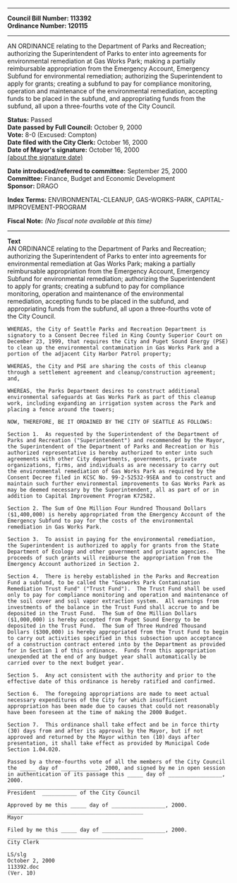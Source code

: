 * * * * *  
  
**Council Bill Number: [](#h0)[](#h2)113392**   
**Ordinance Number: 120115**  
  
* * * * *  
  
AN ORDINANCE relating to the Department of Parks and Recreation; authorizing the Superintendent of Parks to enter into agreements for environmental remediation at Gas Works Park; making a partially reimbursable appropriation from the Emergency Account, Emergency Subfund for environmental remediation; authorizing the Superintendent to apply for grants; creating a subfund to pay for compliance monitoring, operation and maintenance of the environmental remediation, accepting funds to be placed in the subfund, and appropriating funds from the subfund, all upon a three-fourths vote of the City Council.  
  
**Status:** Passed   
**Date passed by Full Council:** October 9, 2000   
**Vote:** 8-0 (Excused: Compton)   
**Date filed with the City Clerk:** October 16, 2000   
**Date of Mayor's signature:** October 16, 2000   
[(about the signature date)](/~public/approvaldate.htm)   
  
  
**Date introduced/referred to committee:** September 25, 2000   
**Committee:** Finance, Budget and Economic Development   
**Sponsor:** DRAGO   
  
**Index Terms:** ENVIRONMENTAL-CLEANUP, GAS-WORKS-PARK, CAPITAL-IMPROVEMENT-PROGRAM  
  
**Fiscal Note:** *(No fiscal note available at this time)*  
  
* * * * *  
  
**Text**  
    AN ORDINANCE relating to the Department of Parks and Recreation;  
    authorizing the Superintendent of Parks to enter into agreements for  
    environmental remediation at Gas Works Park; making a partially  
    reimbursable appropriation from the Emergency Account, Emergency  
    Subfund for environmental remediation; authorizing the Superintendent  
    to apply for grants; creating a subfund to pay for compliance  
    monitoring, operation and maintenance of the environmental  
    remediation, accepting funds to be placed in the subfund, and  
    appropriating funds from the subfund, all upon a three-fourths vote of  
    the City Council.  
  
    WHEREAS, the City of Seattle Parks and Recreation Department is  
    signatory to a Consent Decree filed in King County Superior Court on  
    December 23, 1999, that requires the City and Puget Sound Energy (PSE)  
    to clean up the environmental contamination in Gas Works Park and a  
    portion of the adjacent City Harbor Patrol property;  
  
    WHEREAS, the City and PSE are sharing the costs of this cleanup  
    through a settlement agreement and cleanup/construction agreement;  
    and,  
  
    WHEREAS, the Parks Department desires to construct additional  
    environmental safeguards at Gas Works Park as part of this cleanup  
    work, including expanding an irrigation system across the Park and  
    placing a fence around the towers;  
  
    NOW, THEREFORE, BE IT ORDAINED BY THE CITY OF SEATTLE AS FOLLOWS:  
  
    Section 1.  As requested by the Superintendent of the Department of  
    Parks and Recreation ("Superintendent") and recommended by the Mayor,  
    the Superintendent of the Department of Parks and Recreation or his  
    authorized representative is hereby authorized to enter into such  
    agreements with other City departments, governments, private  
    organizations, firms, and individuals as are necessary to carry out  
    the environmental remediation of Gas Works Park as required by the  
    Consent Decree filed in KCSC No. 99-2-52532-9SEA and to construct and  
    maintain such further environmental improvements to Gas Works Park as  
    may be deemed necessary by the Superintendent, all as part of or in  
    addition to Capital Improvement Program K72582.  
  
    Section 2. The Sum of One Million Four Hundred Thousand Dollars  
    ($1,400,000) is hereby appropriated from the Emergency Account of the  
    Emergency Subfund to pay for the costs of the environmental  
    remediation in Gas Works Park.  
  
    Section 3.  To assist in paying for the environmental remediation,  
    the Superintendent is authorized to apply for grants from the State  
    Department of Ecology and other government and private agencies.  The  
    proceeds of such grants will reimburse the appropriation from the  
    Emergency Account authorized in Section 2.  
  
    Section 4.  There is hereby established in the Parks and Recreation  
    Fund a subfund, to be called the "Gasworks Park Contamination  
    Remediation Trust Fund" ("Trust Fund").  The Trust Fund shall be used  
    only to pay for compliance monitoring and operation and maintenance of  
    the soil cover and soil vapor extraction system.  All earnings from  
    investments of the balance in the Trust Fund shall accrue to and be  
    deposited in the Trust Fund.  The Sum of One Million Dollars  
    ($1,000,000) is hereby accepted from Puget Sound Energy to be  
    deposited in the Trust Fund.  The Sum of Three Hundred Thousand  
    Dollars ($300,000) is hereby appropriated from the Trust Fund to begin  
    to carry out activities specified in this subsection upon acceptance  
    of a construction contract entered into by the Department as provided  
    for in Section 1 of this ordinance.  Funds from this appropriation  
    unexpended at the end of any budget year shall automatically be  
    carried over to the next budget year.  
  
    Section 5.  Any act consistent with the authority and prior to the  
    effective date of this ordinance is hereby ratified and confirmed.  
  
    Section 6.  The foregoing appropriations are made to meet actual  
    necessary expenditures of the City for which insufficient  
    appropriation has been made due to causes that could not reasonably  
    have been foreseen at the time of making the 2000 Budget.  
  
    Section 7.  This ordinance shall take effect and be in force thirty  
    (30) days from and after its approval by the Mayor, but if not  
    approved and returned by the Mayor within ten (10) days after  
    presentation, it shall take effect as provided by Municipal Code  
    Section 1.04.020.  
  
    Passed by a three-fourths vote of all the members of the City Council  
    the _____ day of ____________, 2000, and signed by me in open session  
    in authentication of its passage this _____ day of _________________,  
    2000.  
    _____________________________________  
    President  ___________ of the City Council  
  
    Approved by me this _____ day of _________________, 2000.  
    ___________________________________________  
    Mayor  
  
    Filed by me this _____ day of ____________________, 2000.  
    ___________________________________________  
    City Clerk  
  
    LS/slg  
    October 2, 2000  
    113392.doc  
    (Ver. 10)  
